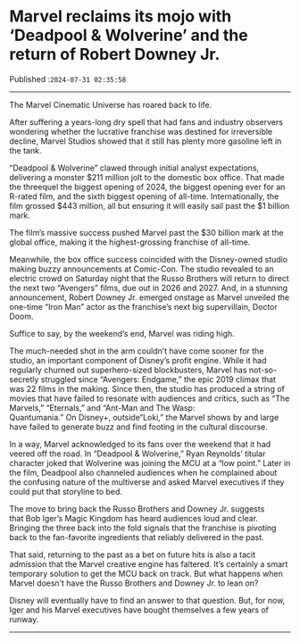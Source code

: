 # Marvel reclaims its mojo with ‘Deadpool & Wolverine’ and the return of Robert Downey Jr.

Published :`2024-07-31 02:35:58`

---

The Marvel Cinematic Universe has roared back to life.

After suffering a years-long dry spell that had fans and industry observers wondering whether the lucrative franchise was destined for irreversible decline, Marvel Studios showed that it still has plenty more gasoline left in the tank.

“Deadpool & Wolverine” clawed through initial analyst expectations, delivering a monster $211 million jolt to the domestic box office. That made the threequel the biggest opening of 2024, the biggest opening ever for an R-rated film, and the sixth biggest opening of all-time. Internationally, the film grossed $443 million, all but ensuring it will easily sail past the $1 billion mark.

The film’s massive success pushed Marvel past the $30 billion mark at the global office, making it the highest-grossing franchise of all-time.

Meanwhile, the box office success coincided with the Disney-owned studio making buzzy announcements at Comic-Con. The studio revealed to an electric crowd on Saturday night that the Russo Brothers will return to direct the next two “Avengers” films, due out in 2026 and 2027. And, in a stunning announcement, Robert Downey Jr. emerged onstage as Marvel unveiled the one-time “Iron Man” actor as the franchise’s next big supervillain, Doctor Doom.

Suffice to say, by the weekend’s end, Marvel was riding high.

The much-needed shot in the arm couldn’t have come sooner for the studio, an important component of Disney’s profit engine. While it had regularly churned out superhero-sized blockbusters, Marvel has not-so-secretly struggled since “Avengers: Endgame,” the epic 2019 climax that was 22 films in the making. Since then, the studio has produced a string of movies that have failed to resonate with audiences and critics, such as “The Marvels,” “Eternals,” and “Ant-Man and The Wasp: Quantumania.” On Disney+, outside“Loki,” the Marvel shows by and large have failed to generate buzz and find footing in the cultural discourse.

In a way, Marvel acknowledged to its fans over the weekend that it had veered off the road. In “Deadpool & Wolverine,” Ryan Reynolds’ titular character joked that Wolverine was joining the MCU at a “low point.” Later in the film, Deadpool also channeled audiences when he complained about the confusing nature of the multiverse and asked Marvel executives if they could put that storyline to bed.

The move to bring back the Russo Brothers and Downey Jr. suggests that Bob Iger’s Magic Kingdom has heard audiences loud and clear. Bringing the three back into the fold signals that the franchise is pivoting back to the fan-favorite ingredients that reliably delivered in the past.

That said, returning to the past as a bet on future hits is also a tacit admission that the Marvel creative engine has faltered. It’s certainly a smart temporary solution to get the MCU back on track. But what happens when Marvel doesn’t have the Russo Brothers and Downey Jr. to lean on?

Disney will eventually have to find an answer to that question. But, for now, Iger and his Marvel executives have bought themselves a few years of runway.

---

